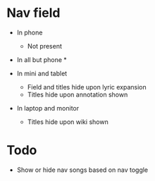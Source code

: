 # Nav field

* In phone
    * Not present

* In all but phone
    *

* In mini and tablet
    * Field and titles hide upon lyric expansion
    * Titles hide upon annotation shown

* In laptop and monitor
    * Titles hide upon wiki shown

# Todo
* Show or hide nav songs based on nav toggle
